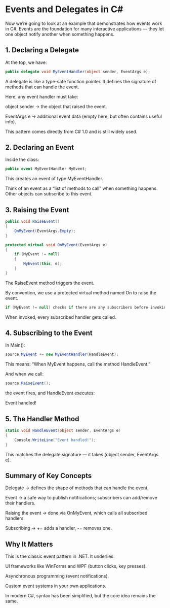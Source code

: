 # Events and Delegates in C#

Now we’re going to look at an example that demonstrates how events work in C#. Events are the foundation for many interactive applications — they let one object notify another when something happens.

## 1. Declaring a Delegate

At the top, we have:

```csharp
public delegate void MyEventHandler(object sender, EventArgs e);
```

A delegate is like a type-safe function pointer.
It defines the signature of methods that can handle the event.

Here, any event handler must take:

object sender → the object that raised the event.

EventArgs e → additional event data (empty here, but often contains useful info).

This pattern comes directly from C# 1.0 and is still widely used.

## 2. Declaring an Event

Inside the class:

```csharp
public event MyEventHandler MyEvent;
```

This creates an event of type MyEventHandler.

Think of an event as a “list of methods to call” when something happens. Other objects can subscribe to this event.

## 3. Raising the Event

```csharp
public void RaiseEvent()
{
    OnMyEvent(EventArgs.Empty);
}

protected virtual void OnMyEvent(EventArgs e)
{
    if (MyEvent != null)
    {
        MyEvent(this, e);
    }
}
```

The RaiseEvent method triggers the event.

By convention, we use a protected virtual method named On<EventName> to raise the event.

```csharp
if (MyEvent != null) checks if there are any subscribers before invoking.
```

When invoked, every subscribed handler gets called.

## 4. Subscribing to the Event

In Main():

```csharp
source.MyEvent += new MyEventHandler(HandleEvent);
```

This means: “When MyEvent happens, call the method HandleEvent.”

And when we call:

```csharp
source.RaiseEvent();
```

the event fires, and HandleEvent executes:

Event handled!

## 5. The Handler Method

```csharp
static void HandleEvent(object sender, EventArgs e)
{
    Console.WriteLine("Event handled!");
}
```

This matches the delegate signature — it takes (object sender, EventArgs e).

## Summary of Key Concepts

Delegate → defines the shape of methods that can handle the event.

Event → a safe way to publish notifications; subscribers can add/remove their handlers.

Raising the event → done via OnMyEvent, which calls all subscribed handlers.

Subscribing → += adds a handler, -= removes one.

## Why It Matters

This is the classic event pattern in .NET. It underlies:

UI frameworks like WinForms and WPF (button clicks, key presses).

Asynchronous programming (event notifications).

Custom event systems in your own applications.

In modern C#, syntax has been simplified, but the core idea remains the same.
